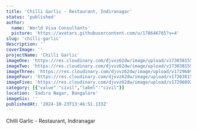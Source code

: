 ```yaml
---
title: 'Chilli Garlic - Restaurant, Indiranagar'
status: 'published'
author:
  name: 'World Visa Consultants'
  picture: 'https://avatars.githubusercontent.com/u/178646765?v=4'
slug: 'chilli-garlic'
description: ''
coverImage: ''
projectName: 'Chilli Garlic'
imageOne: 'https://res.cloudinary.com/djvvz62dw/image/upload/v1730381558/greywall/projects/Chilli%20garlic/A_hndkaa.jpg'
imageTwo: 'https://res.cloudinary.com/djvvz62dw/image/upload/v1730381556/greywall/projects/Chilli%20garlic/B_ssbw8s.jpg'
imageThree: 'https://res.cloudinary.com/djvvz62dw/image/upload/v1729689216/greywall/projects/Chilli%20garlic/img3_wstx1g.webp'
imageFour: 'https://res.cloudinary.com/djvvz62dw/image/upload/v1730381559/greywall/projects/Chilli%20garlic/D_w1l8jg.jpg'
imageFive: 'https://res.cloudinary.com/djvvz62dw/image/upload/v1729689216/greywall/projects/Chilli%20garlic/img1_ykhzsu.webp'
category: [{"value":"civil","label":"civil"}]
location: 'Indira Nagar, Bangalore'
imageSix: ''
publishedAt: '2024-10-23T13:46:51.133Z'
---
```


Chilli Garlic - Restaurant, Indiranagar